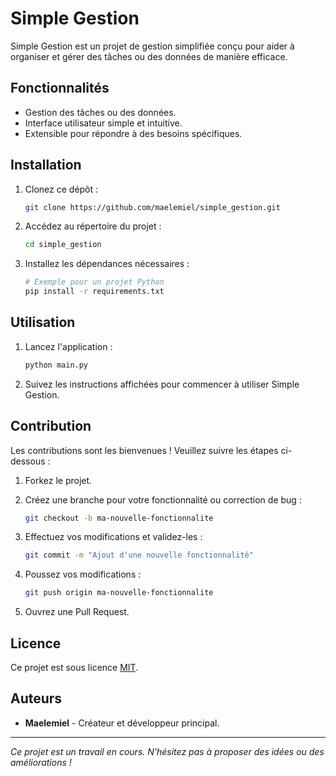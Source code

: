# Simple Gestion

Simple Gestion est un projet de gestion simplifiée conçu pour aider à organiser et gérer des tâches ou des données de manière efficace.

## Fonctionnalités

- Gestion des tâches ou des données.
- Interface utilisateur simple et intuitive.
- Extensible pour répondre à des besoins spécifiques.

## Installation

1. Clonez ce dépôt :

    ```bash
    git clone https://github.com/maelemiel/simple_gestion.git
    ```

2. Accédez au répertoire du projet :

    ```bash
    cd simple_gestion
    ```

3. Installez les dépendances nécessaires :

    ```bash
    # Exemple pour un projet Python
    pip install -r requirements.txt
    ```

## Utilisation

1. Lancez l'application :

    ```bash
    python main.py
    ```

2. Suivez les instructions affichées pour commencer à utiliser Simple Gestion.

## Contribution

Les contributions sont les bienvenues ! Veuillez suivre les étapes ci-dessous :

1. Forkez le projet.
2. Créez une branche pour votre fonctionnalité ou correction de bug :

    ```bash
    git checkout -b ma-nouvelle-fonctionnalite
    ```

3. Effectuez vos modifications et validez-les :

    ```bash
    git commit -m "Ajout d'une nouvelle fonctionnalité"
    ```

4. Poussez vos modifications :

    ```bash
    git push origin ma-nouvelle-fonctionnalite
    ```

5. Ouvrez une Pull Request.

## Licence

Ce projet est sous licence [MIT](LICENSE).

## Auteurs

- **Maelemiel** - Créateur et développeur principal.

---
*Ce projet est un travail en cours. N'hésitez pas à proposer des idées ou des améliorations !*
